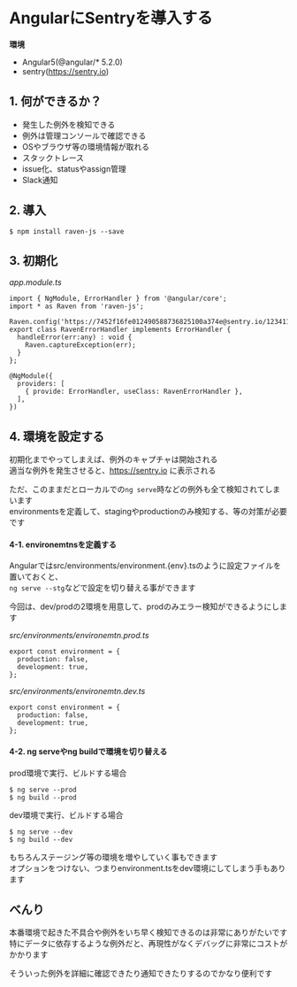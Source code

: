 # AngularにSentryを導入する


**環境**  

* Angular5(@angular/* 5.2.0)
* sentry(https://sentry.io)


## 1. 何ができるか？

* 発生した例外を検知できる
* 例外は管理コンソールで確認できる
* OSやブラウザ等の環境情報が取れる
* スタックトレース
* issue化、statusやassign管理
* Slack通知

## 2. 導入

```
$ npm install raven-js --save
```


## 3. 初期化

*app.module.ts*  

```
import { NgModule, ErrorHandler } from '@angular/core';
import * as Raven from 'raven-js';

Raven.config('https://7452f16fe012490588736825100a374e@sentry.io/1234111').install();
export class RavenErrorHandler implements ErrorHandler {
  handleError(err:any) : void {
    Raven.captureException(err);
  }
};

@NgModule({
  providers: [
    { provide: ErrorHandler, useClass: RavenErrorHandler },
  ],
})
```

## 4. 環境を設定する

初期化までやってしまえば、例外のキャプチャは開始される  
適当な例外を発生させると、https://sentry.io に表示される  


ただ、このままだとローカルでの``ng serve``時などの例外も全て検知されてしまいます  
environmentsを定義して、stagingやproductionのみ検知する、等の対策が必要です  

#### 4-1. environemtnsを定義する

Angularではsrc/environments/environment.{env}.tsのように設定ファイルを置いておくと、  
``ng serve --stg``などで設定を切り替える事ができます  

今回は、dev/prodの2環境を用意して、prodのみエラー検知ができるようにします  

*src/environments/environemtn.prod.ts*  

```
export const environment = {
  production: false,
  development: true,
};
```

*src/environments/environemtn.dev.ts*  

```
export const environment = {
  production: false,
  development: true,
};
```

#### 4-2. ng serveやng buildで環境を切り替える

prod環境で実行、ビルドする場合  

```
$ ng serve --prod
$ ng build --prod
```

dev環境で実行、ビルドする場合  

```
$ ng serve --dev
$ ng build --dev
```

もちろんステージング等の環境を増やしていく事もできます  
オプションをつけない、つまりenvironment.tsをdev環境にしてしまう手もあります  

## べんり

本番環境で起きた不具合や例外をいち早く検知できるのは非常にありがたいです  
特にデータに依存するような例外だと、再現性がなくデバッグに非常にコストがかかります  

そういった例外を詳細に確認できたり通知できたりするのでかなり便利です  

